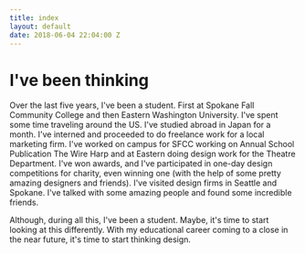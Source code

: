 ```yaml
---
title: index
layout: default
date: 2018-06-04 22:04:00 Z
---
```


# I've been thinking
Over the last five years, I've been a student. First at Spokane Fall Community College and then Eastern Washington University. I've spent some time traveling around the US. I've studied abroad in Japan for a month. I've interned and proceeded to do freelance work for a local marketing firm. I've worked on campus for SFCC working on Annual School Publication The Wire Harp and at Eastern doing design work for the Theatre Department. I've won awards, and I've participated in one-day design competitions for charity, even winning one (with the help of some pretty amazing designers and friends). I've visited design firms in Seattle and Spokane. I've talked with some amazing people and found some incredible friends.

Although, during all this, I've been a student. Maybe, it's time to start looking at this differently. With my educational career coming to a close in the near future, it's time to start thinking design.